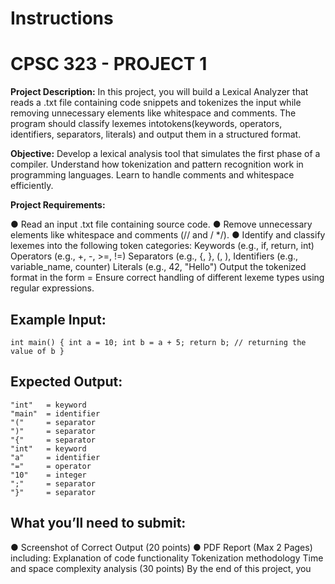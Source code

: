 
# Instructions

# CPSC 323 - PROJECT 1
**Project Description:** In this project, you will build a Lexical Analyzer that reads a .txt file containing code snippets and tokenizes the input while removing unnecessary
elements like whitespace and comments. The program should classify lexemes intotokens(keywords, operators, identifiers, separators, literals) and output them in a structured format.

**Objective:** Develop a lexical analysis tool that simulates the first phase of a compiler. Understand how tokenization and pattern recognition work in programming languages. Learn to handle comments and whitespace efficiently.

**Project Requirements:**

● Read an input .txt file containing source code.
● Remove unnecessary elements like whitespace and comments (// and / */).
● Identify and classify lexemes into the following token categories: Keywords (e.g.,
if, return, int) Operators (e.g., +, -, >=, !=) Separators (e.g., {, }, (, ), Identifiers
(e.g., variable_name, counter) Literals (e.g., 42, "Hello") Output the tokenized
format in the form <lexeme> = <token> Ensure correct handling of different
lexeme types using regular expressions.

## Example Input: 
    int main() { int a = 10; int b = a + 5; return b; // returning the value of b }
## Expected Output: 
    "int"   = keyword
    "main"  = identifier
    "("     = separator
    ")"     = separator
    "{"     = separator
    "int"   = keyword
    "a"     = identifier
    "="     = operator
    "10"    = integer
    ";"     = separator
    "}"     = separator


## What you’ll need to submit:
● Screenshot of Correct Output (20 points)
● PDF Report (Max 2 Pages) including: Explanation of code functionality
Tokenization methodology Time and space complexity analysis (30 points)
By the end of this project, you